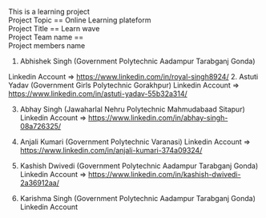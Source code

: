 This is a learning project                                          
Project Topic == Online Learning plateform                                
Project Title == Learn wave                                        
Project Team name ==                                           
Project members name                                                
1. Abhishek Singh (Government Polytechnic Aadampur Tarabganj Gonda)

Linkedin Account => https://www.linkedin.com/in/royal-singh8924/ 
2. Astuti Yadav (Government Girls Polytechnic Gorakhpur)
Linkedin Account => https://www.linkedin.com/in/astuti-yadav-55b32a314/

3. Abhay Singh (Jawaharlal Nehru Polytechnic Mahmudabaad Sitapur)
Linkedin Account => https://www.linkedin.com/in/abhay-singh-08a726325/

4. Anjali Kumari (Government Polytechnic Varanasi)
Linkedin Account => https://www.linkedin.com/in/anjali-kumari-374a09324/

5. Kashish Dwivedi (Government Polytechnic Aadampur Tarabganj Gonda)
Linkedin Account => https://www.linkedin.com/in/kashish-dwivedi-2a36912aa/

6. Karishma Singh (Government Polytechnic Aadampur Tarabganj Gonda)
Linkedin Account 
